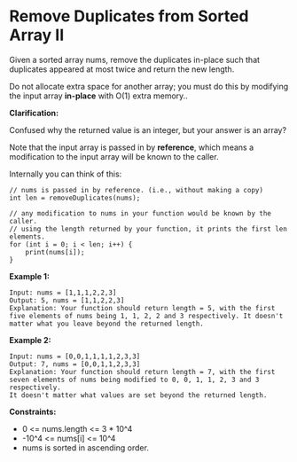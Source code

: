 # Remove Duplicates from Sorted Array II

Given a sorted array nums, remove the duplicates in-place such that duplicates appeared 
at most twice and return the new length.

Do not allocate extra space for another array; you must do this by modifying the input 
array **in-place** with O(1) extra memory..

**Clarification:**

Confused why the returned value is an integer, but your answer is an array?

Note that the input array is passed in by **reference**, which means a modification to 
the input array will be known to the caller.

Internally you can think of this:

```
// nums is passed in by reference. (i.e., without making a copy)
int len = removeDuplicates(nums);

// any modification to nums in your function would be known by the caller.
// using the length returned by your function, it prints the first len elements.
for (int i = 0; i < len; i++) {
    print(nums[i]);
}
```

**Example 1:**

```
Input: nums = [1,1,1,2,2,3]
Output: 5, nums = [1,1,2,2,3]
Explanation: Your function should return length = 5, with the first 
five elements of nums being 1, 1, 2, 2 and 3 respectively. It doesn't 
matter what you leave beyond the returned length.
```

**Example 2:**

```
Input: nums = [0,0,1,1,1,1,2,3,3]
Output: 7, nums = [0,0,1,1,2,3,3]
Explanation: Your function should return length = 7, with the first 
seven elements of nums being modified to 0, 0, 1, 1, 2, 3 and 3 respectively. 
It doesn't matter what values are set beyond the returned length.
```

**Constraints:**

- 0 <= nums.length <= 3 * 10^4
- -10^4 <= nums[i] <= 10^4
- nums is sorted in ascending order.